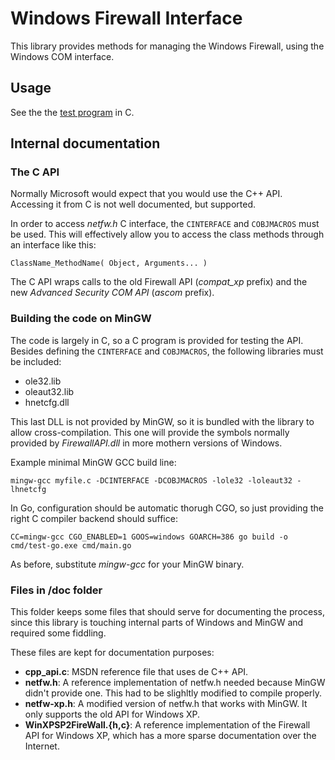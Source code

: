 # Windows Firewall Interface

This library provides methods for managing the Windows Firewall, using the Windows COM interface.


## Usage

See the the [test program](cmd/main.c) in C.

## Internal documentation

### The C API

Normally Microsoft would expect that you would use the C++ API. Accessing it from C is not well documented, but supported.

In order to access _netfw.h_ C interface, the `CINTERFACE` and `COBJMACROS` must be used. This will effectively allow you to access the class methods through an interface like this:

```
ClassName_MethodName( Object, Arguments... )
```

The C API wraps calls to the old Firewall API (*compat_xp* prefix) and the new *Advanced Security COM API* (*ascom* prefix).


### Building the code on MinGW

The code is largely in C, so a C program is provided for testing the API. Besides defining the `CINTERFACE` and `COBJMACROS`, the following libraries must be included:

* ole32.lib
* oleaut32.lib
* hnetcfg.dll

This last DLL is not provided by MinGW, so it is bundled with the library to allow cross-compilation. This one will provide the symbols normally provided by *FirewallAPI.dll* in more mothern versions of Windows.


Example minimal MinGW GCC build line:

```
mingw-gcc myfile.c -DCINTERFACE -DCOBJMACROS -lole32 -loleaut32 -lhnetcfg
```

In Go, configuration should be automatic thorugh CGO, so just providing the right C compiler backend should suffice:

```
CC=mingw-gcc CGO_ENABLED=1 GOOS=windows GOARCH=386 go build -o cmd/test-go.exe cmd/main.go
```

As before, substitute *mingw-gcc* for your MinGW binary.


### Files in /doc folder

This folder keeps some files that should serve for documenting the process, since this library is touching internal parts of Windows and MinGW and required some fiddling.

These files are kept for documentation purposes:

* **cpp_api.c**: MSDN reference file that uses de C++ API.
* **netfw.h**: A reference implementation of netfw.h needed because MinGW didn't provide one. This had to be slighltly modified to compile properly.
* **netfw-xp.h**: A modified version of netfw.h that works with MinGW. It only supports the old API for Windows XP.
* **WinXPSP2FireWall.{h,c}**: A reference implementation of the Firewall API for Windows XP, which has a more sparse documentation over the Internet.

